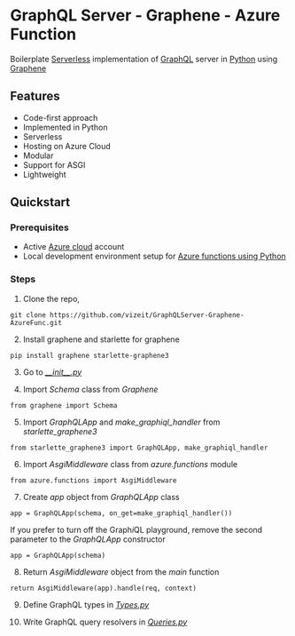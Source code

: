 # GraphQL Server - Graphene - Azure Function
Boilerplate [Serverless](https://en.wikipedia.org/wiki/Serverless_computing) implementation of [GraphQL](https://graphql.org/) server in [Python](https://www.python.org/) using [Graphene](https://graphene-python.org/)

## Features
- Code-first approach
- Implemented in Python
- Serverless
- Hosting on Azure Cloud
- Modular
- Support for ASGI
- Lightweight

## Quickstart
### Prerequisites
- Active [Azure cloud](https://azure.microsoft.com/en-us/) account
- Local development environment setup for [Azure functions using Python](https://docs.microsoft.com/en-us/azure/azure-functions/create-first-function-cli-python?tabs=azure-cli%2Cbash%2Cbrowser)

### Steps
1. Clone the repo,
```
git clone https://github.com/vizeit/GraphQLServer-Graphene-AzureFunc.git
``` 

2. Install graphene and starlette for graphene
```
pip install graphene starlette-graphene3
```

3. Go to [*\_\_init\_\_.py*](/GraphQLAPI/__init__.py)

4. Import *Schema* class from *Graphene* 
```
from graphene import Schema
```

5. Import *GraphQLApp* and *make_graphiql_handler* from *starlette_graphene3*
```
from starlette_graphene3 import GraphQLApp, make_graphiql_handler
```

6. Import *AsgiMiddleware* class from *azure.functions* module
```
from azure.functions import AsgiMiddleware
```

7. Create *app* object from *GraphQLApp* class
```
app = GraphQLApp(schema, on_get=make_graphiql_handler())
```
If you prefer to turn off the Graph*i*QL playground, remove the second parameter to the *GraphQLApp* constructor
```
app = GraphQLApp(schema)
```

8. Return *AsgiMiddleware* object from the *main* function
```
return AsgiMiddleware(app).handle(req, context)
```

9. Define GraphQL types in [*Types.py*](/GraphQLAPI/Schemas/Types.py)

10. Write GraphQL query resolvers in [*Queries.py*](/GraphQLAPI/Schemas/Queries.py)